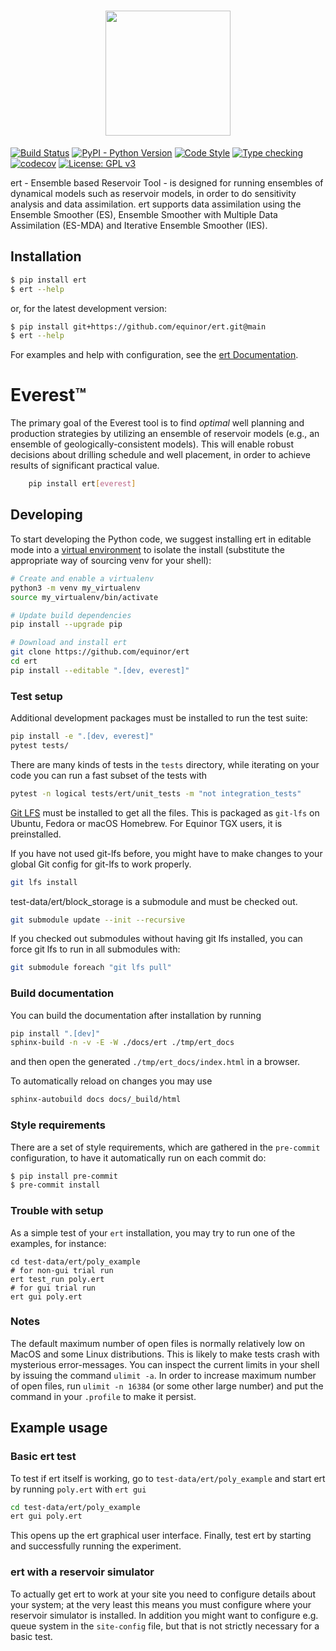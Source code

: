 <h1 align="center">
<img src="https://raw.githubusercontent.com/equinor/ert/main/src/ert/gui/resources/gui/img/ert_icon.svg" width="200">
</h1>

[![Build Status](https://github.com/equinor/ert/actions/workflows/build.yml/badge.svg)](https://github.com/equinor/ert/actions/workflows/build.yml)
[![PyPI - Python Version](https://img.shields.io/pypi/pyversions/ert)](https://img.shields.io/pypi/pyversions/ert)
[![Code Style](https://github.com/equinor/ert/actions/workflows/style.yml/badge.svg)](https://github.com/equinor/ert/actions/workflows/style.yml)
[![Type checking](https://github.com/equinor/ert/actions/workflows/typing.yml/badge.svg)](https://github.com/equinor/ert/actions/workflows/typing.yml)
[![codecov](https://codecov.io/gh/equinor/ert/graph/badge.svg?token=keVAcWavZ1)](https://codecov.io/gh/equinor/ert)
[![License: GPL v3](https://img.shields.io/badge/License-GPLv3-blue.svg)](https://www.gnu.org/licenses/gpl-3.0)

ert - Ensemble based Reservoir Tool - is designed for running
ensembles of dynamical models such as reservoir models,
in order to do sensitivity analysis and data assimilation.
ert supports data assimilation using the Ensemble Smoother (ES),
Ensemble Smoother with Multiple Data Assimilation (ES-MDA) and
Iterative Ensemble Smoother (IES).

## Installation

```sh
$ pip install ert
$ ert --help
```

or, for the latest development version:

```sh
$ pip install git+https://github.com/equinor/ert.git@main
$ ert --help
```

For examples and help with configuration, see the [ert Documentation](https://ert.readthedocs.io/en/latest/getting_started/configuration/poly_new/guide.html#configuration-guide).

# Everest™

The primary goal of the Everest tool is to find *optimal* well
planning and production strategies by utilizing an ensemble of
reservoir models (e.g., an ensemble of geologically-consistent models).
This will enable robust decisions about drilling schedule and well
placement, in order to achieve results of significant practical value.

```sh
    pip install ert[everest]
```

## Developing

To start developing the Python code, we suggest installing ert in editable mode
into a [virtual environment](https://docs.python.org/3/library/venv.html) to
isolate the install (substitute the appropriate way of sourcing venv for your shell):

```sh
# Create and enable a virtualenv
python3 -m venv my_virtualenv
source my_virtualenv/bin/activate

# Update build dependencies
pip install --upgrade pip

# Download and install ert
git clone https://github.com/equinor/ert
cd ert
pip install --editable ".[dev, everest]"
```

### Test setup

Additional development packages must be installed to run the test suite:

```sh
pip install -e ".[dev, everest]"
pytest tests/
```

There are many kinds of tests in the `tests` directory, while iterating on your
code you can run a fast subset of the tests with

```sh
pytest -n logical tests/ert/unit_tests -m "not integration_tests"
```

[Git LFS](https://git-lfs.com/) must be installed to get all the files. This is
packaged as `git-lfs` on Ubuntu, Fedora or macOS Homebrew.  For Equinor TGX
users, it is preinstalled.

If you have not used git-lfs before, you might have to make changes to your global Git config for git-lfs to work properly.
```sh
git lfs install
```

test-data/ert/block_storage is a submodule and must be checked out.
```sh
git submodule update --init --recursive
```

If you checked out submodules without having git lfs installed, you can force git lfs to run in all submodules with:
```sh
git submodule foreach "git lfs pull"
```

### Build documentation

You can build the documentation after installation by running
```sh
pip install ".[dev]"
sphinx-build -n -v -E -W ./docs/ert ./tmp/ert_docs
```
and then open the generated `./tmp/ert_docs/index.html` in a browser.

To automatically reload on changes you may use

```sh
sphinx-autobuild docs docs/_build/html
```

### Style requirements

There are a set of style requirements, which are gathered in the `pre-commit`
configuration, to have it automatically run on each commit do:

```sh
$ pip install pre-commit
$ pre-commit install
```

### Trouble with setup

As a simple test of your `ert` installation, you may try to run one of the
examples, for instance:

```
cd test-data/ert/poly_example
# for non-gui trial run
ert test_run poly.ert
# for gui trial run
ert gui poly.ert
```

### Notes

The default maximum number of open files is normally relatively low on MacOS
and some Linux distributions. This is likely to make tests crash with mysterious
error-messages. You can inspect the current limits in your shell by issuing the
command `ulimit -a`. In order to increase maximum number of open files, run
`ulimit -n 16384` (or some other large number) and put the command in your
`.profile` to make it persist.

## Example usage

### Basic ert test
To test if ert itself is working, go to `test-data/ert/poly_example` and start ert by running `poly.ert` with `ert gui`
```sh
cd test-data/ert/poly_example
ert gui poly.ert
```
This opens up the ert graphical user interface.
Finally, test ert by starting and successfully running the experiment.

### ert with a reservoir simulator
To actually get ert to work at your site you need to configure details about
your system; at the very least this means you must configure where your
reservoir simulator is installed. In addition you might want to configure e.g.
queue system in the `site-config` file, but that is not strictly necessary for
a basic test.
